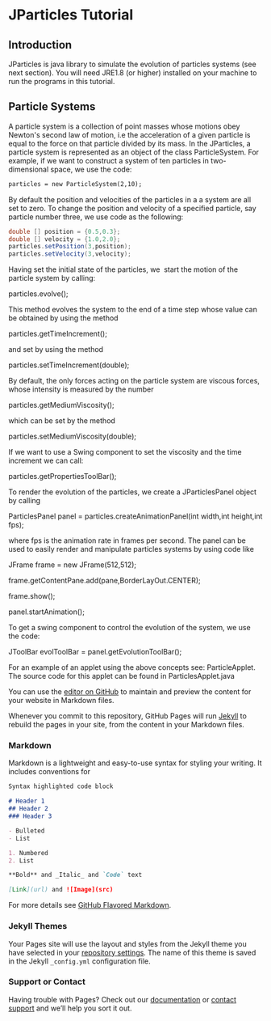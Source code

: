 # JParticles Tutorial


## Introduction
JParticles  is java library to simulate the evolution of particles systems (see next section). You will need JRE1.8 (or higher) installed on your machine to run the programs in this tutorial.

## Particle Systems


A particle system is a collection of point masses whose motions obey Newton's second law of motion, i.e the acceleration of a given particle is equal to the force on that particle divided by its mass. In the JParticles, a particle system is represented as an object of the class ParticleSystem. For example, if we want to construct a system of ten particles in two-dimensional space, we use the code:

```markdown
particles = new ParticleSystem(2,10);
```

By default the position and velocities of the particles in a a system are all set to zero. To change the position and velocity of a specified particle, say particle number three, we use code as the following:

```java
double [] position = {0.5,0.3}; 
double [] velocity = {1.0,2.0}; 
particles.setPosition(3,position); 
particles.setVelocity(3,velocity);
```

Having set the initial state of the particles, we  start the motion of the particle system by calling:

particles.evolve();

This method evolves the system to the end of a time step whose value can be obtained by using the method

particles.getTimeIncrement();

and set by using the method

particles.setTimeIncrement(double);

By default, the only forces acting on the particle system are viscous forces, whose intensity is measured by the number

particles.getMediumViscosity();

which can be set by the method

particles.setMediumViscosity(double);

If we want to use a Swing component to set the viscosity and the time increment we can call:

particles.getPropertiesToolBar();

To render the evolution of the particles, we create a JParticlesPanel object by calling

ParticlesPanel panel = particles.createAnimationPanel(int width,int height,int fps);

where fps is the animation rate in frames per second. The panel can be used to easily render and manipulate particles systems by using code like

JFrame frame = new JFrame(512,512); 

frame.getContentPane.add(pane,BorderLayOut.CENTER); 

frame.show(); 

panel.startAnimation();

To get a swing component to control the evolution of the system, we use the code:

JToolBar evolToolBar = panel.getEvolutionToolBar();

For an example of an applet using the above concepts see: ParticleApplet. The source code for this applet can be found in ParticlesApplet.java









You can use the [editor on GitHub](https://github.com/valerocar/JParticles/edit/gh-pages/index.md) to maintain and preview the content for your website in Markdown files.

Whenever you commit to this repository, GitHub Pages will run [Jekyll](https://jekyllrb.com/) to rebuild the pages in your site, from the content in your Markdown files.

### Markdown

Markdown is a lightweight and easy-to-use syntax for styling your writing. It includes conventions for

```markdown
Syntax highlighted code block

# Header 1
## Header 2
### Header 3

- Bulleted
- List

1. Numbered
2. List

**Bold** and _Italic_ and `Code` text

[Link](url) and ![Image](src)
```

For more details see [GitHub Flavored Markdown](https://guides.github.com/features/mastering-markdown/).

### Jekyll Themes

Your Pages site will use the layout and styles from the Jekyll theme you have selected in your [repository settings](https://github.com/valerocar/JParticles/settings). The name of this theme is saved in the Jekyll `_config.yml` configuration file.

### Support or Contact

Having trouble with Pages? Check out our [documentation](https://docs.github.com/categories/github-pages-basics/) or [contact support](https://github.com/contact) and we’ll help you sort it out.
